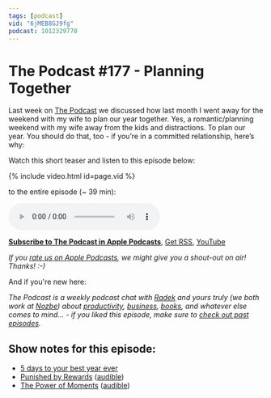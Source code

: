 ```yaml
---
tags: [podcast]
vid: "6jMEB8GJ9fg"
podcast: 1012329770
---
```


# The Podcast #177 - Planning Together

Last week on [The Podcast][p] we discussed how last month I went away for the weekend with my wife to plan our year together. Yes, a romantic/planning weekend with my wife away from the kids and distractions. To plan our year. You should do that, too - if you’re in a committed relationship, here’s why:

Watch this short teaser and listen to this episode below:

{% include video.html id=page.vid %}

<!--More-->

 to the entire episode (~ 39 min):

<audio controls>
<source src="https://files.nozbe.com/podcast/177.mp3" type="audio/mpeg">
</audio>

**[Subscribe to The Podcast in Apple Podcasts][i]**, [Get RSS][rss], [YouTube][y]

*If you [rate us on Apple Podcasts][i], we might give you a shout-out on air! Thanks! :-)*

And if you're new here:

*The Podcast is a weekly podcast chat with [Radek][r] and yours truly (we both work at [Nozbe][n]) about [productivity](/productivity), [business](/business), [books](/books), and whatever else comes to mind… - if you liked this episode, make sure to [check out past episodes](/podcast).*

## Show notes for this episode:

  * [5 days to your best year ever](https://bestyearever.me/)
  * [Punished by Rewards](https://www.amazon.com/Punished-Rewards-Trouble-Incentive-Praise/dp/0618001816) ([audible](https://www.audible.com.au/pd/Punished-by-Rewards-Audiobook/B073KJDCTX))
  * [The Power of Moments](https://www.amazon.com/Power-Moments-Certain-Experiences-Extraordinary/dp/1501147765) ([audible](https://www.audible.com/pd/The-Power-of-Moments-Audiobook/B074V1XGSZ))

[y]: https://michael.gratis/thepodcastyt
[rss]: https://thepodcast.fm/episodes?format=RSS
[e]: /podcast-177

[p]: /podcast
[n]: https://michael.gratis/nozbe
[r]: https://michael.gratis/radex
[i]: https://michael.gratis/thepodcast
[o]: https://michael.gratis/ipadonly

